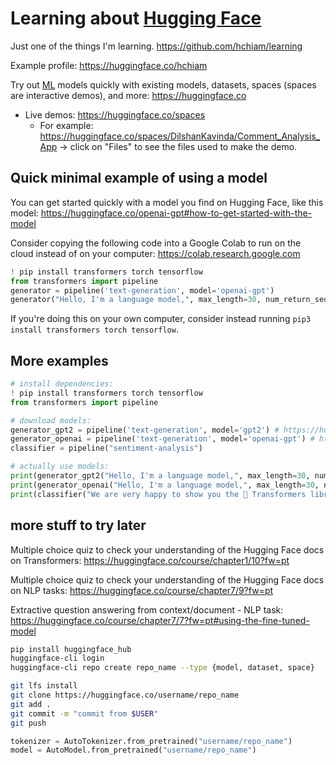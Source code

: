 # Learning about [Hugging Face](https://huggingface.co/)

Just one of the things I'm learning. https://github.com/hchiam/learning

Example profile: https://huggingface.co/hchiam

Try out [ML](https://github.com/hchiam/learning-ml) models quickly with existing models, datasets, spaces (spaces are interactive demos), and more: https://huggingface.co

- Live demos: https://huggingface.co/spaces 
   - For example: https://huggingface.co/spaces/DilshanKavinda/Comment_Analysis_App -> click on "Files" to see the files used to make the demo. 

## Quick minimal example of using a model

You can get started quickly with a model you find on Hugging Face, like this model: https://huggingface.co/openai-gpt#how-to-get-started-with-the-model

Consider copying the following code into a Google Colab to run on the cloud instead of on your computer: https://colab.research.google.com

```py
! pip install transformers torch tensorflow
from transformers import pipeline
generator = pipeline('text-generation', model='openai-gpt')
generator("Hello, I'm a language model,", max_length=30, num_return_sequences=5)
```

If you're doing this on your own computer, consider instead running `pip3 install transformers torch tensorflow`.

## More examples

```py
# install dependencies:
! pip install transformers torch tensorflow
from transformers import pipeline

# download models:
generator_gpt2 = pipeline('text-generation', model='gpt2') # https://huggingface.co/gpt2
generator_openai = pipeline('text-generation', model='openai-gpt') # https://huggingface.co/openai-gpt
classifier = pipeline("sentiment-analysis")

# actually use models:
print(generator_gpt2("Hello, I'm a language model,", max_length=30, num_return_sequences=5))
print(generator_openai("Hello, I'm a language model,", max_length=30, num_return_sequences=5))
print(classifier("We are very happy to show you the 🤗 Transformers library."))
```

## more stuff to try later

Multiple choice quiz to check your understanding of the Hugging Face docs on Transformers: https://huggingface.co/course/chapter1/10?fw=pt

Multiple choice quiz to check your understanding of the Hugging Face docs on NLP tasks: https://huggingface.co/course/chapter7/9?fw=pt

Extractive question answering from context/document - NLP task: https://huggingface.co/course/chapter7/7?fw=pt#using-the-fine-tuned-model

```sh
pip install huggingface_hub
huggingface-cli login
huggingface-cli repo create repo_name --type {model, dataset, space}

git lfs install
git clone https://huggingface.co/username/repo_name
git add .
git commit -m "commit from $USER"
git push
```

```py
tokenizer = AutoTokenizer.from_pretrained("username/repo_name")
model = AutoModel.from_pretrained("username/repo_name")
```
